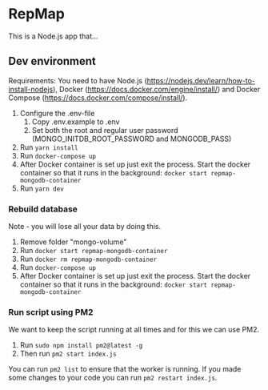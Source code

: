# RepMap

This is a Node.js app that...

## Dev environment

Requirements:
You need to have Node.js (https://nodejs.dev/learn/how-to-install-nodejs), Docker (https://docs.docker.com/engine/install/) and Docker Compose (https://docs.docker.com/compose/install/).

1. Configure the .env-file
   1. Copy .env.example to .env
   2. Set both the root and regular user password (MONGO_INITDB_ROOT_PASSWORD and MONGODB_PASS)
2. Run `yarn install`
3. Run `docker-compose up`
4. After Docker container is set up just exit the process. Start the docker container so that it runs in the background: `docker start repmap-mongodb-container`
5. Run `yarn dev` 

### Rebuild database
Note - you will lose all your data by doing this.
1. Remove folder "mongo-volume"
2. Run `docker start repmap-mongodb-container`
3. Run `docker rm repmap-mongodb-container`
4. Run `docker-compose up`
5. After Docker container is set up just exit the process. Start the docker container so that it runs in the background: `docker start repmap-mongodb-container`

### Run script using PM2
We want to keep the script running at all times and for this we can use PM2.

1. Run `sudo npm install pm2@latest -g`
2. Then run `pm2 start index.js`

You can run `pm2 list` to ensure that the worker is running. If you made some changes to your code you can run `pm2 restart index.js`.
